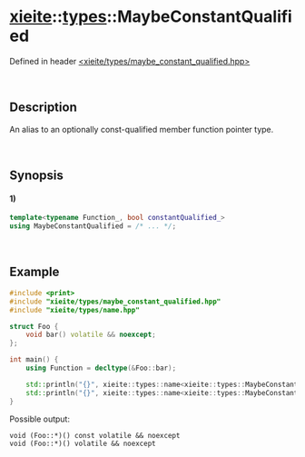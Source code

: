 # [xieite](../../xieite.md)\:\:[types](../../types.md)\:\:MaybeConstantQualified
Defined in header [<xieite/types/maybe_constant_qualified.hpp>](../../../include/xieite/types/maybe_constant_qualified.hpp)

&nbsp;

## Description
An alias to an optionally const-qualified member function pointer type.

&nbsp;

## Synopsis
#### 1)
```cpp
template<typename Function_, bool constantQualified_>
using MaybeConstantQualified = /* ... */;
```

&nbsp;

## Example
```cpp
#include <print>
#include "xieite/types/maybe_constant_qualified.hpp"
#include "xieite/types/name.hpp"

struct Foo {
    void bar() volatile && noexcept;
};

int main() {
    using Function = decltype(&Foo::bar);

    std::println("{}", xieite::types::name<xieite::types::MaybeConstantQualified<Function, true>>);
    std::println("{}", xieite::types::name<xieite::types::MaybeConstantQualified<Function, false>>);
}
```
Possible output:
```
void (Foo::*)() const volatile && noexcept
void (Foo::*)() volatile && noexcept
```

